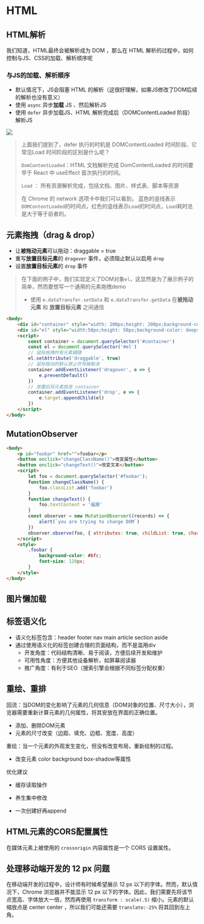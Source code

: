 # HTML

## HTML解析

我们知道，HTML最终会被解析成为 DOM ，那么在 HTML 解析的过程中，如何控制与JS、CSS的加载、解析顺序呢

### 与JS的加载、解析顺序

- 默认情况下，JS会阻塞 HTML 的解析（这很好理解，如果JS修改了DOM后续的解析也没有意义）
- 使用 `async` 异步**加载** JS 、然后解析JS
- 使用 `defer` 异步加载JS、HTML 解析完成后（DOMContentLoaded 阶段）解析JS

<img src='https://image-static.segmentfault.com/215/179/2151798436-59da4801c6772_articlex' />

>上面我们提到了，defer 执行的时机是 DOMContentLoaded 时间阶段、它常见Load 时间阶段的区别是什么呢？
>
>`DomContentLoaded`：HTML 文档解析完成
> DomContentLoaded 的时间要早于 React 中 useEffect 首次执行的时间。
>
>`Load` ： 所有资源解析完成，包括文档、图片、样式表、脚本等资源
>
>在 Chrome 的 network 选项卡中我们可以看到， 蓝色的竖线表示`DOMContentLoaded`的时间点，红色的竖线表示`Load`的时间点，`Load`耗时总是大于等于前者的。



## 元素拖拽（drag & drop）

- 让**被拖动元素**可以拖动：draggable = true
- 重写**放置目标元素**的 `dragover` 事件，必须阻止默认以启用 `drop`
- 设置**放置目标元素**的 `drop` 事件

>在下面的例子中，我们实现定义了DOM对象`el`，这显然是为了展示例子的简单，然而要想写一个通用的元素拖拽demo
>
>- 使用 `e.dataTransfer.setData` 和 `e.dataTransfer.getData` 在**被拖动元素** 和 **放置目标元素** 之间通信

```html
<body>
    <div id="container" style="width: 200px;height: 200px;background-color: grey;"></div>
    <div id="el" style="width:50px;height: 50px;background-color: deepskyblue;"></div>
    <script>
        const container = document.querySelector('#container')
        const el = document.querySelector('#el')
        // 鼠标拖拽时有元素跟随
        el.setAttribute('draggable', true)
        // 鼠标拖动的默认禁止符号被取消
        container.addEventListener('dragover', e => {
            e.preventDefault()
        })
        // 放置后将元素放进 container
        container.addEventListener('drop', e => {
            e.target.appendChild(el)
        })
    </script>
</body>

```



## MutationObserver

```html
<body>
    <p id="foobar" href="">foobar</p>
    <button onclick="changeClassName()">改变属性</button>
    <button onclick="changeText()">改变文本</button>
    <script>
        let foo = document.querySelector('#foobar');
        function changeClassName() {
            foo.classList.add('foobar')
        }
        function changeText() {
            foo.textContent = '福报'
        }
        const observer = new MutationObserver((records) => {
            alert(`you are trying to change DOM`)
        })
        observer.observe(foo, { attributes: true, childList: true, characterDataOldValue: true })
    </script>
    <style>
        .foobar {
            background-color: #bfc;
            font-size: 120px;
        }
    </style>
</body>
```





## 图片懒加载



## 标签语义化

- 语义化标签包含：header  footer nav main article section aside 
- 通过使用语义化的标签创建合理的页面结构，而不是滥用div
  - 开发角度：代码结构清晰、易于阅读，方便后续开发和维护
  - 可用性角度：方便其他设备解析，如屏幕阅读器
  - 推广角度：有利于SEO（搜索引擎会根据不同标签分配权重）

## 重绘、重排

回流：当DOM的变化影响了元素的几何信息（DOM对象的位置、尺寸大小），浏览器需要重新计算元素的几何属性，将其安放在界面的正确位置。

- 添加、删除DOM元素
- 元素的尺寸改变（边距、填充、边框、宽度、高度）

重绘：当一个元素的外观发生变化，但没有改变布局，重新绘制的过程。

- 改变元素 color background box-shadow等属性

优化建议

- 缓存读取操作
- 养生集中修改

- 一次创建好再append



## HTML元素的CORS配置属性

在媒体元素上被使用的 `crossorigin` 内容属性是一个 CORS 设置属性。

## 处理移动端开发的 12 px 问题

在移动端开发的过程中，设计师有时候希望展示 12 px 以下的字体。然而，默认情况下，Chrome 浏览器并不能显示 12 px 以下的字体。因此，我们需要先将该节点宽高、字体放大一倍，然而再使用 `transform : scale(.5)` 缩小。元素的默认缩放点是 center center ，所以我们可能还需要 `translate:-25%` 将其回到左上角。 